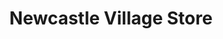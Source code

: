 ---
title: "Newcastle Village Store"
url: /newcastle/newcastle-village-store/
shop: Lebensmittel
---